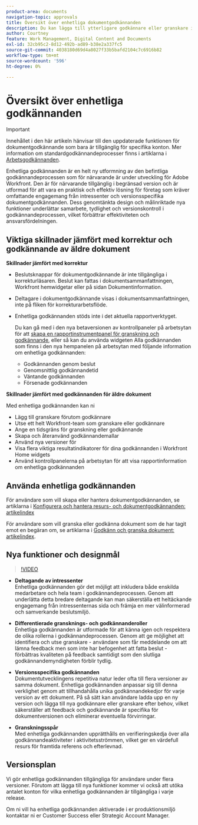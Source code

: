 ```yaml
---
product-area: documents
navigation-topic: approvals
title: Översikt över enhetliga dokumentgodkännanden
description: Du kan lägga till ytterligare godkännare eller granskare i ett dokument som redan har väntande godkännanden.
author: Courtney
feature: Work Management, Digital Content and Documents
exl-id: 32cb95c2-8d12-492b-ad89-b38e2a337fc5
source-git-commit: 4038180d69d4a8027f33b5bafd2104c7c6916b82
workflow-type: tm+mt
source-wordcount: '596'
ht-degree: 0%

---
```


# Översikt över enhetliga godkännanden

>[!IMPORTANT]
>
>Innehållet i den här artikeln hänvisar till den uppdaterade funktionen för dokumentgodkännande som bara är tillgänglig för specifika konton. Mer information om standardgodkännandeprocesser finns i artiklarna i [Arbetsgodkännanden](/help/quicksilver/review-and-approve-work/manage-approvals/manage-approvals.md).

Enhetliga godkännanden är en helt ny utformning av den befintliga godkännandeprocessen som för närvarande är under utveckling för Adobe Workfront. Den är för närvarande tillgänglig i begränsad version och är utformad för att vara en praktisk och effektiv lösning för företag som kräver omfattande engagemang från intressenter och versionsspecifika dokumentgodkännanden. Dess genomtänkta design och målinriktade nya funktioner underlättar samarbete, tydlighet och versionskontroll i godkännandeprocessen, vilket förbättrar effektiviteten och ansvarsfördelningen.

## Viktiga skillnader jämfört med korrektur och godkännande av äldre dokument

**Skillnader jämfört med korrektur**

* Beslutsknappar för dokumentgodkännande är inte tillgängliga i korrekturläsaren. Beslut kan fattas i dokumentsammanfattningen, Workfront hemwidgetar eller på sidan Dokumentinformation.
* Deltagare i dokumentgodkännande visas i dokumentsammanfattningen, inte på fliken för korrekturarbetsflöde.
* Enhetliga godkännanden stöds inte i det aktuella rapportverktyget.

  Du kan gå med i den nya betaversionen av kontrollpaneler på arbetsytan för att [skapa en rapportinstrumentpanel för granskning och godkännande](/help/quicksilver/review-and-approve-work/document-reviews-and-approvals/create-review-and-approval-dashboard.md), eller så kan du använda widgeten Alla godkännanden som finns i den nya hempanelen på arbetsytan med följande information om enhetliga godkännanden:

   * Godkännanden genom beslut
   * Genomsnittlig godkännandetid
   * Väntande godkännanden
   * Försenade godkännanden

**Skillnader jämfört med godkännanden för äldre dokument**

Med enhetliga godkännanden kan ni

* Lägg till granskare förutom godkännare
* Utse ett helt Workfront-team som granskare eller godkännare
* Ange en tidsgräns för granskning eller godkännande
* Skapa och återanvänd godkännandemallar
* Använd nya versioner för
* Visa flera viktiga resultatindikatorer för dina godkännanden i Workfront Home widgets
* Använd kontrollpanelerna på arbetsytan för att visa rapportinformation om enhetliga godkännanden

## Använda enhetliga godkännanden

För användare som vill skapa eller hantera dokumentgodkännanden, se artiklarna i [Konfigurera och hantera resurs- och dokumentgodkännanden: artikelindex](/help/quicksilver/review-and-approve-work/document-reviews-and-approvals/manage-document-approvals/set-up-and-manage-doc-asset-approvals-toc.md)

För användare som vill granska eller godkänna dokument som de har tagit emot en begäran om, se artiklarna i [Godkänn och granska dokument: artikelindex](/help/quicksilver/review-and-approve-work/document-reviews-and-approvals/review-and-approve-documents/review-documents-toc.md).

## Nya funktioner och designmål

>[!VIDEO](https://video.tv.adobe.com/v/3420544/)

* **Deltagande av intressenter**\
    Enhetliga godkännanden gör det möjligt att inkludera både enskilda medarbetare och hela team i godkännandeprocessen. Genom att underlätta detta bredare deltagande kan man säkerställa ett heltäckande engagemang från intressenternas sida och främja en mer välinformerad och samverkande beslutsmiljö.

* **Differentierade gransknings- och godkännanderoller**\
     Enhetliga godkännanden är utformade för att känna igen och respektera de olika rollerna i godkännandeprocessen. Genom att ge möjlighet att identifiera och utse granskare - användare som får meddelande om att lämna feedback men som inte har befogenhet att fatta beslut - förbättras kvaliteten på feedback samtidigt som den slutliga godkännandemyndigheten förblir tydlig.

* **Versionsspecifika godkännanden**\
    Dokumentutvecklingens repetitiva natur leder ofta till flera versioner av samma dokument. Enhetliga godkännanden anpassar sig till denna verklighet genom att tillhandahålla unika godkännandekedjor för varje version av ett dokument. På så sätt kan användare ladda upp en ny version och lägga till nya godkännare eller granskare efter behov, vilket säkerställer att feedback och godkännande är specifika för dokumentversionen och eliminerar eventuella förvirringar.

* **Granskningsspår**\
    Med enhetliga godkännanden upprätthålls en verifieringskedja över alla godkännandeaktiviteter i aktivitetsströmmen, vilket ger en värdefull resurs för framtida referens och efterlevnad.

## Versionsplan

Vi gör enhetliga godkännanden tillgängliga för användare under flera versioner. Förutom att lägga till nya funktioner kommer vi också att utöka antalet konton för vilka enhetliga godkännanden är tillgängliga i varje release.

Om ni vill ha enhetliga godkännanden aktiverade i er produktionsmiljö kontaktar ni er Customer Success eller Strategic Account Manager.


